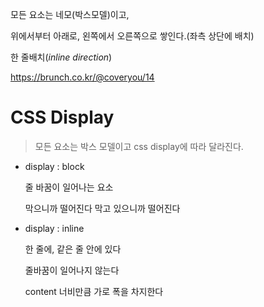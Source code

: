 모든 요소는 네모(박스모델)이고,

위에서부터 아래로, 왼쪽에서 오른쪽으로 쌓인다.(좌측 상단에 배치)

한 줄배치(*inline direction*)



https://brunch.co.kr/@coveryou/14



# CSS Display

>  모든 요소는 박스 모델이고 css display에 따라 달라진다.

- display : block

  줄 바꿈이 일어나는 요소

  막으니까 떨어진다 막고 있으니까 떨어진다

- display : inline

  한 줄에, 같은 줄 안에 있다

  줄바꿈이 일어나지 않는다

  content 너비만큼 가로 폭을 차지한다